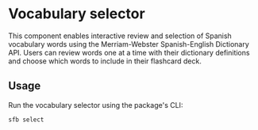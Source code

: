 # Vocabulary selector

This component enables interactive review and selection of Spanish vocabulary words using the Merriam-Webster Spanish-English Dictionary API. Users can review words one at a time with their dictionary definitions and choose which words to include in their flashcard deck.

## Usage

Run the vocabulary selector using the package's CLI:
```bash
sfb select
```

